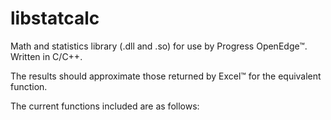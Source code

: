 libstatcalc
===========

Math and statistics library (.dll and .so) for use by Progress OpenEdge&#8482;.  Written in C/C++.

The results should approximate those returned by Excel&#8482; for the equivalent function.


The current functions included are as follows:





